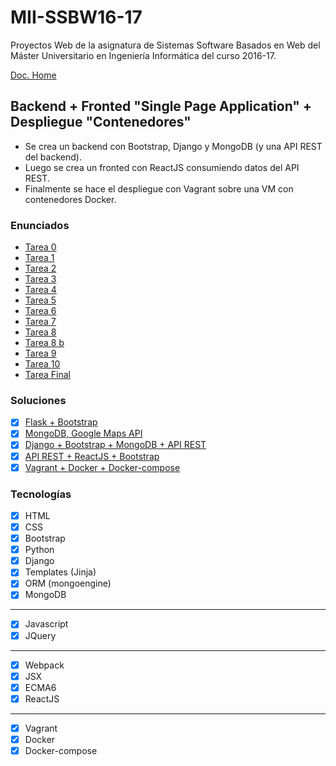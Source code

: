 # MII-SSBW16-17

Proyectos Web de la asignatura de Sistemas Software Basados en Web del Máster Universitario en Ingeniería Informática del curso 2016-17.

[Doc. Home](https://mmaguero.github.io/MII-SSBW16-17/)

## Backend + Fronted "Single Page Application" + Despliegue "Contenedores"

- Se crea un backend con Bootstrap, Django y MongoDB (y una API REST del backend). 
- Luego se crea un fronted con ReactJS consumiendo datos del API REST. 
- Finalmente se hace el despliegue con Vagrant sobre una VM con contenedores Docker.

### Enunciados
+ [Tarea 0](Tarea_0.html)
+ [Tarea 1](Tarea_1.html)
+ [Tarea 2](Tarea_2.html)
+ [Tarea 3](Tarea_3.html)
+ [Tarea 4](Tarea_4.html)
+ [Tarea 5](Tarea_5.html)
+ [Tarea 6](Tarea_6.html)
+ [Tarea 7](Tarea_7.html)
+ [Tarea 8](Tarea_8.html)
+ [Tarea 8 b](Tarea_8.b.html)
+ [Tarea 9](Tarea_9.html)
+ [Tarea 10](Tarea_10.html)
+ [Tarea Final](Entrega.html)

### Soluciones
- [x] [Flask + Bootstrap](https://github.com/mmaguero/MII-SSBW16-17/tree/master/flaskapp)
- [x] [MongoDB, Google Maps API](https://github.com/mmaguero/MII-SSBW16-17/tree/master/persistencia)
- [x] [Django + Bootstrap + MongoDB + API REST](https://github.com/mmaguero/MII-SSBW16-17/tree/master/venvs)
- [x] [API REST + ReactJS + Bootstrap](https://github.com/mmaguero/MII-SSBW16-17/tree/master/frontend)
- [x] [Vagrant + Docker + Docker-compose](https://github.com/mmaguero/MII-SSBW16-17/tree/master/deploy)

### Tecnologías
- [x] HTML
- [x] CSS
- [x] Bootstrap
- [x] Python
- [x] Django
- [x] Templates (Jinja)
- [x] ORM (mongoengine)
- [x] MongoDB

-----
- [x] Javascript
- [x] JQuery

-----
- [x] Webpack
- [x] JSX
- [x] ECMA6
- [x] ReactJS

-----
- [x] Vagrant
- [x] Docker 
- [x] Docker-compose
